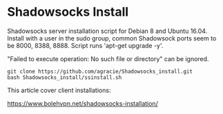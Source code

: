 # Shadowsocks Install


Shadowsocks server installation script for Debian 8 and Ubuntu 16.04. Install with a user in the sudo group, common Shadowsock ports seem to be 8000, 8388, 8888. Script runs 'apt-get upgrade -y'. 


"Failed to execute operation: No such file or directory" can be ignored. 


```
git clone https://github.com/agracie/Shadowsocks_install.git
bash Shadowsocks_install/ssinstall.sh
```

This article cover client installations:

https://www.bolehvpn.net/shadowsocks-installation/
